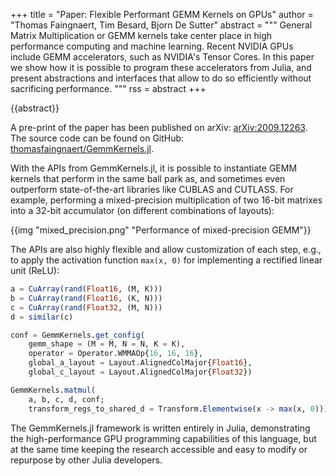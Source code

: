 +++
title = "Paper: Flexible Performant GEMM Kernels on GPUs"
author = "Thomas Faingnaert, Tim Besard, Bjorn De Sutter"
abstract = """
    General Matrix Multiplication or GEMM kernels take center place in high performance
    computing and machine learning. Recent NVIDIA GPUs include GEMM accelerators, such as
    NVIDIA's Tensor Cores. In this paper we show how it is possible to program these
    accelerators from Julia, and present abstractions and interfaces that allow to do so
    efficiently without sacrificing performance.
    """
rss = abstract
+++

{{abstract}}


A pre-print of the paper has been published on arXiv:
[arXiv:2009.12263](https://arxiv.org/abs/2009.12263). <br> The source code can be found on
GitHub:
[thomasfaingnaert/GemmKernels.jl](https://github.com/thomasfaingnaert/GemmKernels.jl).

With the APIs from GemmKernels.jl, it is possible to instantiate GEMM kernels that perform
in the same ball park as, and sometimes even outperform state-of-the-art libraries like
CUBLAS and CUTLASS. For example, performing a mixed-precision multiplication of two 16-bit
matrixes into a 32-bit accumulator (on different combinations of layouts):

{{img "mixed_precision.png" "Performance of mixed-precision GEMM"}}

The APIs are also highly flexible and allow customization of each step, e.g., to apply the
activation function `max(x, 0)` for implementing a rectified linear unit (ReLU):

```julia
a = CuArray(rand(Float16, (M, K)))
b = CuArray(rand(Float16, (K, N)))
c = CuArray(rand(Float32, (M, N)))
d = similar(c)

conf = GemmKernels.get_config(
    gemm_shape = (M = M, N = N, K = K),
    operator = Operator.WMMAOp{16, 16, 16},
    global_a_layout = Layout.AlignedColMajor{Float16},
    global_c_layout = Layout.AlignedColMajor{Float32})

GemmKernels.matmul(
    a, b, c, d, conf;
    transform_regs_to_shared_d = Transform.Elementwise(x -> max(x, 0)))
```

The GemmKernels.jl framework is written entirely in Julia, demonstrating the
high-performance GPU programming capabilities of this language, but at the same time keeping
the research accessible and easy to modify or repurpose by other Julia developers.
